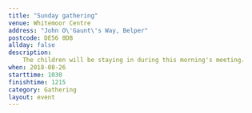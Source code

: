 ```yaml
---
title: "Sunday gathering"
venue: Whitemoor Centre
address: "John O\'Gaunt\'s Way, Belper"
postcode: DE56 0DB
allday: false
description: 
    The children will be staying in during this morning's meeting.
when: 2018-08-26
starttime: 1030
finishtime: 1215
category: Gathering
layout: event
---
```

